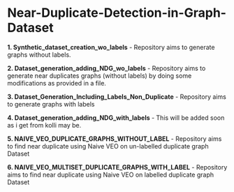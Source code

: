 # Near-Duplicate-Detection-in-Graph-Dataset

**1. Synthetic_dataset_creation_wo_labels** - Repository aims to generate graphs without labels.

**2. Dataset_generation_adding_NDG_wo_labels** - Repository aims to generate near duplicates graphs (without labels) by doing some modifications as provided in a file.

**3. Dataset_Generation_Including_Labels_Non_Duplicate** - Repository aims to generate graphs with labels

**4. Dataset_generation_adding_NDG_with_labels** - This will be added soon as i get from kolli may be.

**5. NAIVE_VEO_DUPLICATE_GRAPHS_WITHOUT_LABEL** - Repository aims to find near duplicate using Naive VEO on un-labelled duplicate graph Dataset

**6. NAIVE_VEO_MULTISET_DUPLICATE_GRAPHS_WITH_LABEL** - Repository aims to find near duplicate using Naive VEO on labelled duplicate graph Dataset


